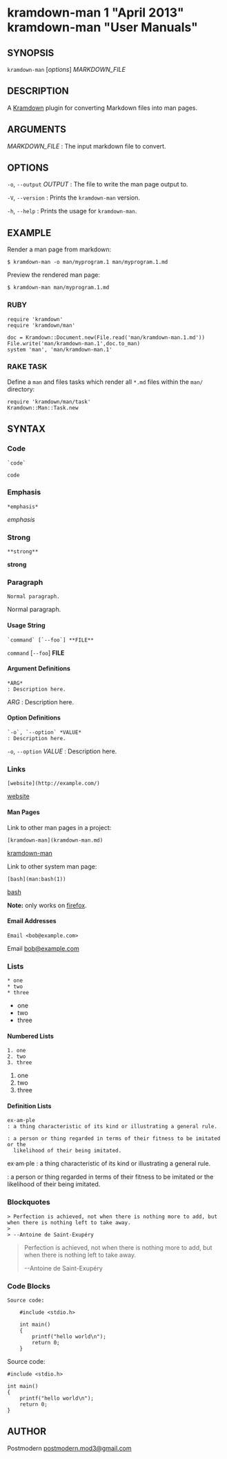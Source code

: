 # kramdown-man 1 "April 2013" kramdown-man "User Manuals"

## SYNOPSIS

`kramdown-man` [*options*] *MARKDOWN_FILE*

## DESCRIPTION

A [Kramdown][kramdown] plugin for converting Markdown files into man pages.

## ARGUMENTS

*MARKDOWN_FILE*
: The input markdown file to convert.

## OPTIONS

`-o`, `--output` *OUTPUT*
: The file to write the man page output to.

`-V`, `--version`
: Prints the `kramdown-man` version.

`-h`, `--help`
: Prints the usage for `kramdown-man`.

## EXAMPLE

Render a man page from markdown:

    $ kramdown-man -o man/myprogram.1 man/myprogram.1.md

Preview the rendered man page:

    $ kramdown-man man/myprogram.1.md

### RUBY

    require 'kramdown'
    require 'kramdown/man'

    doc = Kramdown::Document.new(File.read('man/kramdown-man.1.md'))
    File.write('man/kramdown-man.1',doc.to_man)
    system 'man', 'man/kramdown-man.1'

### RAKE TASK

Define a `man` and files tasks which render all `*.md` files within the
`man/` directory:

    require 'kramdown/man/task'
    Kramdown::Man::Task.new

## SYNTAX

### Code

    `code`

`code`

### Emphasis

    *emphasis*

*emphasis*

### Strong

    **strong**

**strong**

### Paragraph

    Normal paragraph.

Normal paragraph.

#### Usage String

    `command` [`--foo`] **FILE**

`command` [`--foo`] **FILE**

#### Argument Definitions

    *ARG*
    : Description here.

*ARG*
: Description here.

#### Option Definitions

    `-o`, `--option` *VALUE*
    : Description here.

`-o`, `--option` *VALUE*
: Description here.

### Links

    [website](http://example.com/)

[website](http://example.com/)

#### Man Pages

Link to other man pages in a project:

    [kramdown-man](kramdown-man.md)

[kramdown-man](kramdown-man.md)

Link to other system man page:

    [bash](man:bash(1))

[bash](man:bash(1))

**Note:** only works on [firefox].

[firefox]: https://www.mozilla.org/en-US/firefox/new/

#### Email Addresses

    Email <bob@example.com>

Email <bob@example.com>

### Lists

    * one
    * two
    * three

* one
* two
* three

#### Numbered Lists

    1. one
    2. two
    3. three

1. one
2. two
3. three

#### Definition Lists

    ex·am·ple
    : a thing characteristic of its kind or illustrating a general rule.

    : a person or thing regarded in terms of their fitness to be imitated or the
      likelihood of their being imitated.

ex·am·ple
: a thing characteristic of its kind or illustrating a general rule.

: a person or thing regarded in terms of their fitness to be imitated or the
  likelihood of their being imitated.

### Blockquotes

    > Perfection is achieved, not when there is nothing more to add, but when there is nothing left to take away.
    >
    > --Antoine de Saint-Exupéry

> Perfection is achieved, not when there is nothing more to add, but when there is nothing left to take away.
>
> --Antoine de Saint-Exupéry

### Code Blocks

    Source code:

        #include <stdio.h>

        int main()
        {
            printf("hello world\n");
            return 0;
        }

Source code:

    #include <stdio.h>

    int main()
    {
	    printf("hello world\n");
	    return 0;
    }

## AUTHOR

Postmodern <postmodern.mod3@gmail.com>

[kramdown]: http://kramdown.gettalong.org/
